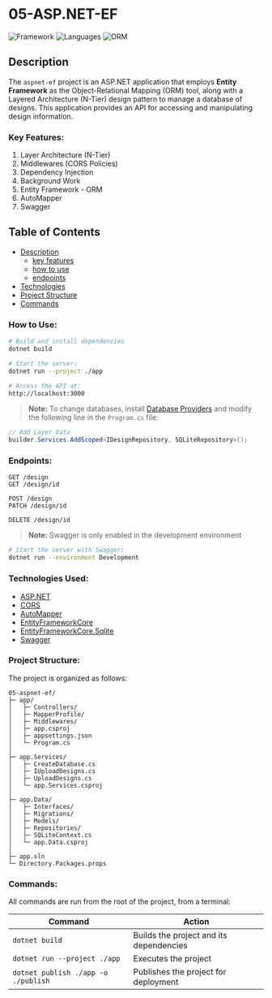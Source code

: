 # 05-ASP.NET-EF
![Framework](https://img.shields.io/badge/ASP.NET-141414?&logo=dotnet&logoColor=white&labelColor=512BD4)
![Languages](https://img.shields.io/badge/C--Sharp-141414?&logo=csharp&logoColor=white&labelColor=512BD4)
![ORM](https://img.shields.io/badge/Entity_Framework-141414?&logo=dotnet&logoColor=white&labelColor=512BD4)


<!-- ## Preview
![001-specex](../assets/001-spacex.jpg) -->

## Description

The `aspnet-ef` project is an ASP.NET application that employs **Entity Framework** as the Object-Relational Mapping (ORM) tool, along with a Layered Architecture (N-Tier) design pattern to manage a database of designs. This application provides an API for accessing and manipulating design information.

### Key Features:

1. Layer Architecture (N-Tier)
1. Middlewares (CORS Policies)
1. Dependency Injection
1. Background Work
1. Entity Framework - ORM
1. AutoMapper
1. Swagger

## Table of Contents

- [Description](#description)
  - [key features](#key-features)
  - [how to use](#how-to-use)
  - [endpoints](#endpoints)
- [Technologies](#technologies-used)
- [Project Structure](#project-structure)
- [Commands](#commands)

### How to Use:

```bash
# Build and install dependencies
dotnet build

# Start the server: 
dotnet run --project ./app

# Access the API at:
http://localhost:3000
```

> **Note:** To change databases, install [Database Providers](https://learn.microsoft.com/en-us/ef/core/providers) and modify the following line in the `Program.cs` file:
```C#
// Add Layer Data
builder.Services.AddScoped<IDesignRepository, SQLiteRepository>();
```

### Endpoints:
```http
GET /design
GET /design/id

POST /design
PATCH /design/id

DELETE /design/id
```


> **Note:** Swagger is only enabled in the development environment
```bash
# Start the server with Swagger: 
dotnet run --environment Development
```

### Technologies Used:

- [ASP.NET](https://dotnet.microsoft.com/en-us/apps/aspnet)
- [CORS](https://learn.microsoft.com/en-us/aspnet/core/security/cors)
- [AutoMapper](https://nuget.org/packages/AutoMapper)
- [EntityFrameworkCore](https://nuget.org/packages/Microsoft.EntityFrameworkCore)
- [EntityFrameworkCore.Sqlite](https://nuget.org/packages/Microsoft.EntityFrameworkCore.Sqlite)
- [Swagger](https://learn.microsoft.com/en-us/aspnet/core/tutorials/web-api-help-pages-using-swagger)

### Project Structure:

The project is organized as follows:

```
05-aspnet-ef/
├─ app/
│   ├─ Controllers/
│   ├─ MapperProfile/
│   ├─ Middlewares/
│   ├─ app.csproj
│   ├─ appsettings.json
│   └─ Program.cs
│
├─ app.Services/
│   ├─ CreateDatabase.cs
│   ├─ IUploadDesigns.cs
│   ├─ UploadDesigns.cs
│   └─ app.Services.csproj
│
├─ app.Data/
│   ├─ Interfaces/
│   ├─ Migrations/
│   ├─ Models/
│   ├─ Repositories/
│   ├─ SQLiteContext.cs
│   └─ app.Data.csproj
│
├─ app.sln
└─ Directory.Packages.props
```

### Commands:

All commands are run from the root of the project, from a terminal:

| Command                  | Action |
| -------------------------| ------ |
| `dotnet build`                           | Builds the project and its dependencies |
| `dotnet run --project ./app`             | Executes the project |
| `dotnet publish ./app -o ./publish`      | Publishes the project for deployment |